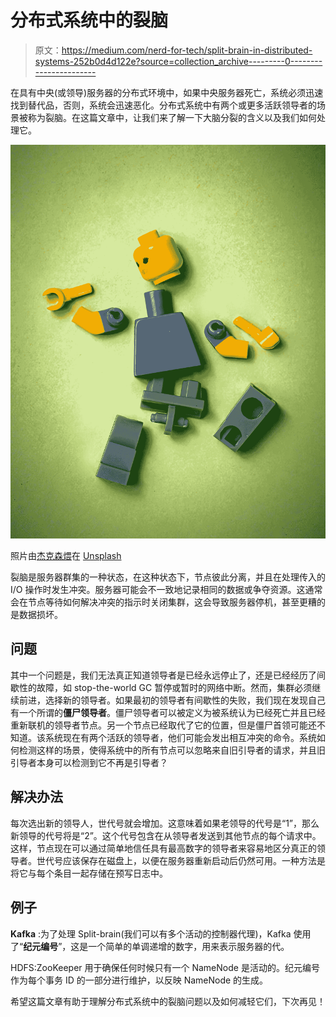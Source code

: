 # 分布式系统中的裂脑

> 原文：<https://medium.com/nerd-for-tech/split-brain-in-distributed-systems-252b0d4d122e?source=collection_archive---------0----------------------->

在具有中央(或领导)服务器的分布式环境中，如果中央服务器死亡，系统必须迅速找到替代品，否则，系统会迅速恶化。分布式系统中有两个或更多活跃领导者的场景被称为裂脑。在这篇文章中，让我们来了解一下大脑分裂的含义以及我们如何处理它。

![](img/fc2eb12df2693c1c94e49d01a3fce7b2.png)

照片由[杰克森煨](https://unsplash.com/@simmerdownjpg?utm_source=medium&utm_medium=referral)在 [Unsplash](https://unsplash.com?utm_source=medium&utm_medium=referral)

裂脑是服务器群集的一种状态，在这种状态下，节点彼此分离，并且在处理传入的 I/O 操作时发生冲突。服务器可能会不一致地记录相同的数据或争夺资源。这通常会在节点等待如何解决冲突的指示时关闭集群，这会导致服务器停机，甚至更糟的是数据损坏。

## 问题

其中一个问题是，我们无法真正知道领导者是已经永远停止了，还是已经经历了间歇性的故障，如 stop-the-world GC 暂停或暂时的网络中断。然而，集群必须继续前进，选择新的领导者。如果最初的领导者有间歇性的失败，我们现在发现自己有一个所谓的**僵尸领导者**。僵尸领导者可以被定义为被系统认为已经死亡并且已经重新联机的领导者节点。另一个节点已经取代了它的位置，但是僵尸首领可能还不知道。该系统现在有两个活跃的领导者，他们可能会发出相互冲突的命令。系统如何检测这样的场景，使得系统中的所有节点可以忽略来自旧引导者的请求，并且旧引导者本身可以检测到它不再是引导者？

## 解决办法

每次选出新的领导人，世代号就会增加。这意味着如果老领导的代号是“1”，那么新领导的代号将是“2”。这个代号包含在从领导者发送到其他节点的每个请求中。这样，节点现在可以通过简单地信任具有最高数字的领导者来容易地区分真正的领导者。世代号应该保存在磁盘上，以便在服务器重新启动后仍然可用。一种方法是将它与每个条目一起存储在预写日志中。

## 例子

**Kafka** :为了处理 Split-brain(我们可以有多个活动的控制器代理)，Kafka 使用了“**纪元编号**”，这是一个简单的单调递增的数字，用来表示服务器的代。

HDFS:ZooKeeper 用于确保任何时候只有一个 NameNode 是活动的。纪元编号作为每个事务 ID 的一部分进行维护，以反映 NameNode 的生成。

希望这篇文章有助于理解分布式系统中的裂脑问题以及如何减轻它们，下次再见！
